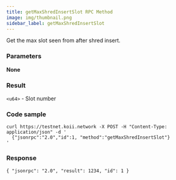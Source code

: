 ```yaml
---
title: getMaxShredInsertSlot RPC Method
image: img/thumbnail.png
sidebar_label: getMaxShredInsertSlot
---
```


Get the max slot seen from after shred insert.

### Parameters

**None**

### Result

`<u64>` - Slot number

### Code sample

```
curl https://testnet.koii.network -X POST -H "Content-Type: application/json" -d '
  {"jsonrpc":"2.0","id":1, "method":"getMaxShredInsertSlot"}
'
```


### Response

```
{ "jsonrpc": "2.0", "result": 1234, "id": 1 }
```
